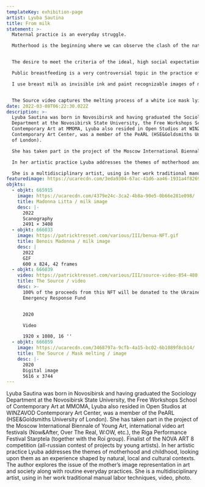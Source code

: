 ```yaml
---
templateKey: exhibition-page
artist: Lyuba Sautina
title: From milk
statement: >-
  Maternal practice is an everyday struggle.

  Motherhood is the beginning where we can observe the clash of the natural and the cultural. It is both a natural function and an engineered concept that satisfies various social requirements and is filled with certain standards towards the mother and her behavior.


  The desire to meet the criteria of the ideal, high social expectations and discrimination are strong oppressive factors, pushing the sensory knowledge of the process into the background. All this puts women who have taken on new experiences in a position of particular fragility and vulnerability.

  Public breastfeeding is a very controversial topic in the practice of motherhood. Feeding a baby in a cafe , museum or any other public space is often accompanied by social judgment and accusations of shamelessness.

  I use breast milk as invisible ink and paint recognizable images of mothers. Thus, focusing on the duality in relation to mothers - the exaltation of the image in culture and censure in everyday life.


  The Source video captures the melting process of a white ice mask lying on the ground. The mask is a cast of the artist’s face and actually is a mixture of breast milk and Infant formula.
date: 2022-03-08T06:22:30.022Z
description: >-
  Lyuba Sautina was born in Novosibirsk and having graduated the Sociology
  Department at the Novosibirsk State University, the Free Workshops School of
  Contemporary Art at MMOMA, Lyuba also resided in Open Studios at WINZAVOD
  Contemporary Art Center, was a member of the PeARL (HSE&Goldsmiths University
  of London).

  She has taken part in the project of the Moscow International Biennale of Young Art, international video art festivals (Now&After, Over The Real, W:OW, etc.), the Riga Performance Festival Starptela (together with the Roi group). Finalist of the NOVA ART 8 competition (all-russian contest of projects by young artists).

  In her artistic practice Lyuba addresses the themes of motherhood and childhood, looking upon them as an experience shaped by natural, local and cultural contexts. The author explores the issue of the mother’s image representation in art and society along with routine everyday practices.

  She is a multidisciplinary artist, using in her work traditional manual labor techniques, video, photo.
featuredimage: https://ucarecdn.com/3eda9304-67ac-41d6-aa46-1931a4f8269f/
objkts:
  - objkt: 665915
    image: https://ucarecdn.com/4379e24c-3ca2-4b8a-90e5-0b66e281e098/
    title: Madonna Litta / milk image
    desc: |-
      2022
      Scanography
      2491 × 3408
  - objkt: 666033
    image: https://patricktresset.com/various/III/benua-NFT.gif
    title: Benois Madonna / milk image
    desc: |
      2022
      GIF
      600 x 824, 42 frames
  - objkt: 666039
    video: https://patricktresset.com/various/III/source-video-854-480.mp4
    title: The Source / video
    desc: >-
      100% of the proceeds from this NFT will be donated to the Ukraine
      Emergency Response Fund


      2020

      Video

      1920 x 1080, 16 ''
  - objkt: 666059
    image: https://ucarecdn.com/3468797a-9cfb-4a15-bc02-6b1089f8cb14/
    title: The Source / Mask melting / image
    desc: |-
      2020
      Digital image
      5616 x 3744
---
```

Lyuba Sautina was born in Novosibirsk and having graduated the Sociology Department at the Novosibirsk State University, the Free Workshops School of Contemporary Art at MMOMA, Lyuba also resided in Open Studios at WINZAVOD Contemporary Art Center, was a member of the PeARL (HSE&Goldsmiths University of London). She has taken part in the project of the Moscow International Biennale of Young Art, international video art festivals (Now&After, Over The Real, W:OW, etc.), the Riga Performance Festival Starptela (together with the Roi group). Finalist of the NOVA ART 8 competition (all-russian contest of projects by young artists). In her artistic practice Lyuba addresses the themes of motherhood and childhood, looking upon them as an experience shaped by natural, local and cultural contexts. The author explores the issue of the mother’s image representation in art and society along with routine everyday practices. She is a multidisciplinary artist, using in her work traditional manual labor techniques, video, photo.